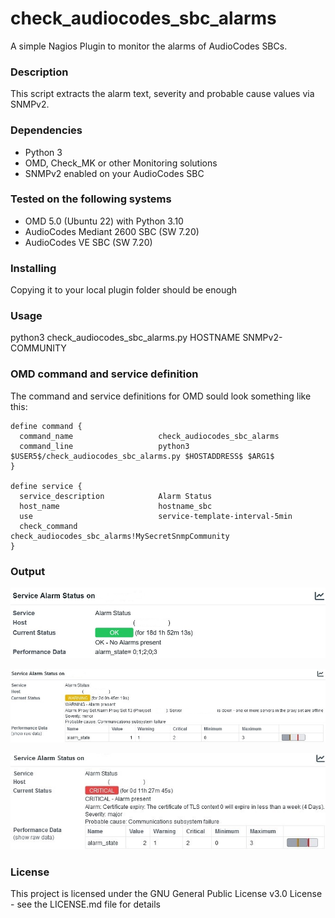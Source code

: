 # check_audiocodes_sbc_alarms

A simple Nagios Plugin to monitor the alarms of AudioCodes SBCs.

### Description

This script extracts the alarm text, severity and probable cause values via SNMPv2.

### Dependencies

- Python 3
- OMD, Check_MK or other Monitoring solutions
- SNMPv2 enabled on your AudioCodes SBC

### Tested on the following systems

- OMD 5.0 (Ubuntu 22) with Python 3.10
- AudioCodes Mediant 2600 SBC (SW 7.20)
- AudioCodes VE SBC (SW 7.20)

### Installing

Copying it to your local plugin folder should be enough

### Usage

python3 check_audiocodes_sbc_alarms.py HOSTNAME SNMPv2-COMMUNITY

### OMD command and service definition

The command and service definitions for OMD sould look something like this:

````
define command {
  command_name                   check_audiocodes_sbc_alarms
  command_line                   python3 $USER5$/check_audiocodes_sbc_alarms.py $HOSTADDRESS$ $ARG1$
}

define service {
  service_description            Alarm Status
  host_name                      hostname_sbc
  use                            service-template-interval-5min
  check_command                  check_audiocodes_sbc_alarms!MySecretSnmpCommunity
}
````
### Output

![OK](images/output_ok.jpg)

![WARNING](images/output_warning.jpg)

![CRITICAL](images/output_critical.jpg)

### License

This project is licensed under the GNU General Public License v3.0 License - see the LICENSE.md file for details
